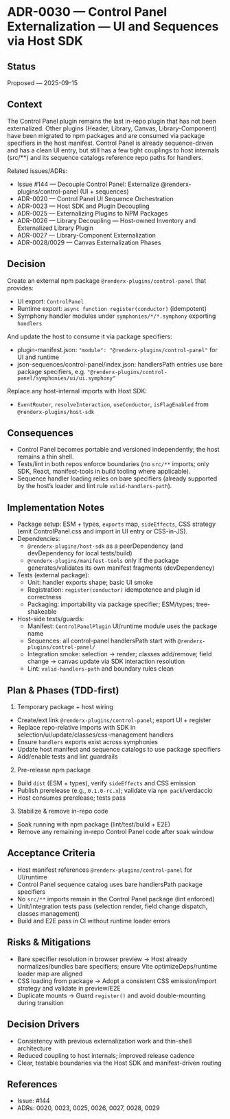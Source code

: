 # ADR-0030 — Control Panel Externalization — UI and Sequences via Host SDK

## Status
Proposed — 2025-09-15

## Context
The Control Panel plugin remains the last in-repo plugin that has not been externalized. Other plugins (Header, Library, Canvas, Library-Component) have been migrated to npm packages and are consumed via package specifiers in the host manifest. Control Panel is already sequence-driven and has a clean UI entry, but still has a few tight couplings to host internals (src/**) and its sequence catalogs reference repo paths for handlers.

Related issues/ADRs:
- Issue #144 — Decouple Control Panel: Externalize @renderx-plugins/control-panel (UI + sequences)
- ADR-0020 — Control Panel UI Sequence Orchestration
- ADR-0023 — Host SDK and Plugin Decoupling
- ADR-0025 — Externalizing Plugins to NPM Packages
- ADR-0026 — Library Decoupling — Host-owned Inventory and Externalized Library Plugin
- ADR-0027 — Library-Component Externalization
- ADR-0028/0029 — Canvas Externalization Phases

## Decision
Create an external npm package `@renderx-plugins/control-panel` that provides:
- UI export: `ControlPanel`
- Runtime export: `async function register(conductor)` (idempotent)
- Symphony handler modules under `symphonies/*/*.symphony` exporting `handlers`

And update the host to consume it via package specifiers:
- plugin-manifest.json: `"module": "@renderx-plugins/control-panel"` for UI and runtime
- json-sequences/control-panel/index.json: handlersPath entries use bare package specifiers, e.g. `"@renderx-plugins/control-panel/symphonies/ui/ui.symphony"`

Replace any host-internal imports with Host SDK:
- `EventRouter`, `resolveInteraction`, `useConductor`, `isFlagEnabled` from `@renderx-plugins/host-sdk`

## Consequences
- Control Panel becomes portable and versioned independently; the host remains a thin shell.
- Tests/lint in both repos enforce boundaries (no `src/**` imports; only SDK, React, manifest-tools in build tooling where applicable).
- Sequence handler loading relies on bare specifiers (already supported by the host’s loader and lint rule `valid-handlers-path`).

## Implementation Notes
- Package setup: ESM + types, `exports` map, `sideEffects`, CSS strategy (emit ControlPanel.css and import in UI entry or CSS-in-JS).
- Dependencies:
  - `@renderx-plugins/host-sdk` as a peerDependency (and devDependency for local tests/build)
  - `@renderx-plugins/manifest-tools` only if the package generates/validates its own manifest fragments (devDependency)
- Tests (external package):
  - Unit: handler exports shape; basic UI smoke
  - Registration: `register(conductor)` idempotence and plugin id correctness
  - Packaging: importability via package specifier; ESM/types; tree-shakeable
- Host-side tests/guards:
  - Manifest: `ControlPanelPlugin` UI/runtime module uses the package name
  - Sequences: all control-panel handlersPath start with `@renderx-plugins/control-panel/`
  - Integration smoke: selection → render; classes add/remove; field change → canvas update via SDK interaction resolution
  - Lint: `valid-handlers-path` and boundary rules clean

## Plan & Phases (TDD-first)
1) Temporary package + host wiring
- Create/ext link `@renderx-plugins/control-panel`; export UI + register
- Replace repo-relative imports with SDK in selection/ui/update/classes/css-management handlers
- Ensure `handlers` exports exist across symphonies
- Update host manifest and sequence catalogs to use package specifiers
- Add/enable tests and lint guardrails

2) Pre-release npm package
- Build `dist` (ESM + types), verify `sideEffects` and CSS emission
- Publish prerelease (e.g., `0.1.0-rc.x`); validate via `npm pack`/verdaccio
- Host consumes prerelease; tests pass

3) Stabilize & remove in-repo code
- Soak running with npm package (lint/test/build + E2E)
- Remove any remaining in-repo Control Panel code after soak window

## Acceptance Criteria
- Host manifest references `@renderx-plugins/control-panel` for UI/runtime
- Control Panel sequence catalog uses bare handlersPath package specifiers
- No `src/**` imports remain in the Control Panel package (lint enforced)
- Unit/integration tests pass (selection render, field change dispatch, classes management)
- Build and E2E pass in CI without runtime loader errors

## Risks & Mitigations
- Bare specifier resolution in browser preview → Host already normalizes/bundles bare specifiers; ensure Vite optimizeDeps/runtime loader map are aligned
- CSS loading from package → Adopt a consistent CSS emission/import strategy and validate in preview/E2E
- Duplicate mounts → Guard `register()` and avoid double-mounting during transition

## Decision Drivers
- Consistency with previous externalization work and thin-shell architecture
- Reduced coupling to host internals; improved release cadence
- Clear, testable boundaries via the Host SDK and manifest-driven routing

## References
- Issue: #144
- ADRs: 0020, 0023, 0025, 0026, 0027, 0028, 0029

